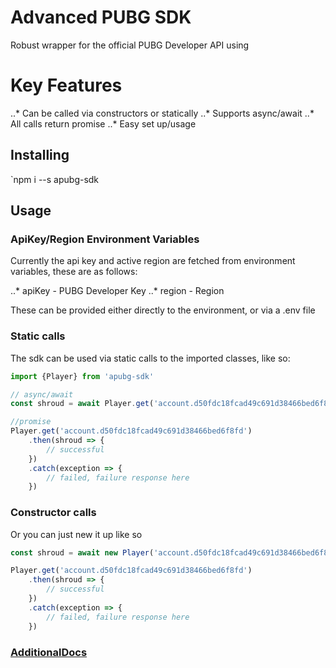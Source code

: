 Advanced PUBG SDK
======
Robust wrapper for the official PUBG Developer API using

# Key Features
..* Can be called via constructors or statically
..* Supports async/await
..* All calls return promise
..* Easy set up/usage 

## Installing
`npm i --s apubg-sdk

## Usage
### ApiKey/Region Environment Variables
Currently the api key and active region are fetched from environment variables, these are as follows:

..* apiKey - PUBG Developer Key
..* region - Region

These can be provided either directly to the environment, or via a .env file

### Static calls
The sdk can be used via static calls to the imported classes, like so:

```javascript
import {Player} from 'apubg-sdk'

// async/await
const shroud = await Player.get('account.d50fdc18fcad49c691d38466bed6f8fd')

//promise
Player.get('account.d50fdc18fcad49c691d38466bed6f8fd')
    .then(shroud => {
        // successful
    })
    .catch(exception => {
        // failed, failure response here
    })
```

### Constructor calls
Or you can just new it up like so

```javascript
const shroud = await new Player('account.d50fdc18fcad49c691d38466bed6f8fd')

Player.get('account.d50fdc18fcad49c691d38466bed6f8fd')
    .then(shroud => {
        // successful
    })
    .catch(exception => {
        // failed, failure response here
    })
```

### [AdditionalDocs](DOCUMENTATION.md)